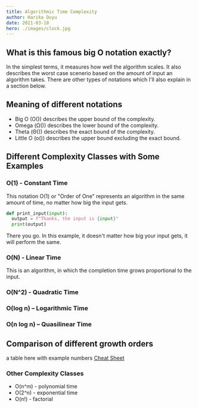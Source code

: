 ```yaml
---
title: Algorithmic Time Complexity
author: Harika Duyu
date: 2021-03-18
hero: ./images/clock.jpg
---
```


## What is this famous big O notation exactly?

In the simplest terms, it measures how well the algorithm scales. It also describes the worst case scenerio based on the amount of input an algorithm takes. There are other types of notations which I'll also explain in a section below.

## Meaning of different notations

- Big O (O()) describes the upper bound of the complexity.
- Omega (Ω()) describes the lower bound of the complexity.
- Theta (Θ()) describes the exact bound of the complexity.
- Little O (o()) describes the upper bound excluding the exact bound.

## Different Complexity Classes with Some Examples

### O(1) - Constant Time

This notation O(1) or "Order of One" represents an algorithm in the same amount of time, no matter how big the input gets.

```py
def print_input(input):
  output = f"Thanks, the input is {input}"
  print(output)
```

There you go. In this example, it doesn't matter how big your input gets, it will perform the same.

### O(N) - Linear Time

This is an algorithm, in which the completion time grows proportional to the input.

### O(N^2) - Quadratic Time

### O(log n) – Logarithmic Time

### O(n log n) – Quasilinear Time

## Comparison of different growth orders

a table here with example numbers
[Cheat Sheet](https://www.bigocheatsheet.com/)

### Other Complexity Classes

- O(n^m) - polynomial time
- O(2^n) - exponential time
- O(n!) - factorial
